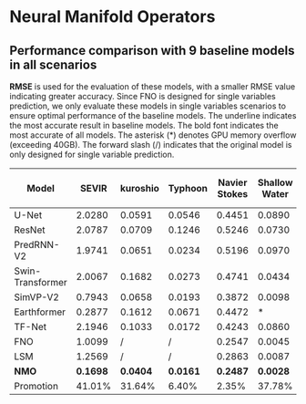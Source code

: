 # Neural Manifold Operators

## Performance comparison with 9 baseline models in all scenarios

**RMSE** is used for the evaluation of these models, with a smaller RMSE value indicating greater accuracy. Since FNO is designed for single variables prediction, we only evaluate these models in single variables scenarios to ensure optimal performance of the baseline models. The underline indicates the most accurate result in baseline models. The bold font indicates the most accurate of all models. The asterisk (*) denotes GPU memory overflow (exceeding 40GB). The forward slash (/) indicates that the original model is only designed for single variable prediction.

| Model             | SEVIR | kuroshio | Typhoon | Navier Stokes | Shallow Water | Rayleigh-Bénard convection | Diffusion Reaction |
|-------------------|-------|----------|---------|---------------|---------------|-----------------------------|---------------------|
| U-Net             | 2.0280| 0.0591   | 0.0546  | 0.4451        | 0.0890        | 0.3977                      | 0.0612              |
| ResNet            | 2.0787| 0.0709   | 0.1246  | 0.5246        | 0.0730        | 0.5746                      | 0.0820              |
| PredRNN-V2        | 1.9741| 0.0651   | 0.0234  | 0.5196        | 0.0970        | 2.2965                      | 0.1201              |
| Swin-Transformer  | 2.0067| 0.1682   | 0.0273  | 0.4741        | 0.0434        | 1.6852                      | *                   |
| SimVP-V2          | 0.7943| 0.0658   | 0.0193  | 0.3872        | 0.0098        | 2.3804                      | 0.0043              |
| Earthformer       | 0.2877| 0.1612   | 0.0671  | 0.4472        | *             | 1.5746                      | *                   |
| TF-Net            | 2.1946| 0.1033   | 0.0172  | 0.4243        | 0.0860        | 0.2076                      | 0.0037              |
| FNO               | 1.0099| /        | /       | 0.2547        | 0.0045        | /                           | 0.0008              |
| LSM               | 1.2569| /        | /       | 0.2863        | 0.0087        | /                           | 0.0009              |
| **NMO**           | **0.1698**| **0.0404** | **0.0161** | **0.2487** | **0.0028** | **0.1418** | **0.0007**     |
| Promotion         | 41.01% | 31.64%   | 6.40%   | 2.35%         | 37.78%        | 31.74%                      | 12.5%               |


